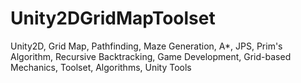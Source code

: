 # Unity2DGridMapToolset
Unity2D, Grid Map, Pathfinding, Maze Generation, A*, JPS, Prim's Algorithm, Recursive Backtracking, Game Development, Grid-based Mechanics, Toolset, Algorithms, Unity Tools
